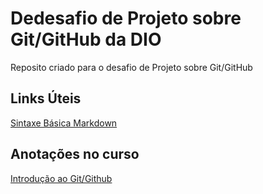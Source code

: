 # Dedesafio de Projeto sobre Git/GitHub da DIO
Reposito criado para o desafio de Projeto sobre Git/GitHub

## Links Úteis
[Sintaxe Básica Markdown](https://www.markdownguide.org/basic-syntax/)

## Anotações no curso
[Introdução ao Git/Github](https://github.com/Matheusoliveira813/dio-desafio-primeiro-repositorio/blob/main/Introdu%C3%A7%C3%A3o%20ao%20Git%20e%20ao%20GitHub/Anota%C3%A7%C3%B5es.txt)
